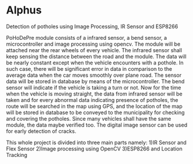# Alphus
Detection of potholes using Image Processing, IR Sensor and ESP8266

PoHoDePre module consists of a infrared sensor, a bend sensor, a microcontroller and image processing using opencv. The module will be attached near the rear wheels of every vehicle. The infrared sensor shall keep sensing the distance between the road and the module. The data will be nearly constant except when the vehicle encounters with a pothole. In such case, there will be significant error in data in comparison to the average data when the car moves smoothly over plane road. The sensor data will be stored in database by means of the microcontroller. The bend sensor will indicate if the vehicle is taking a turn or not. Now for the time when the vehicle is moving straight, the data from infrared sensor will be taken and for every abnormal data indicating presence of potholes, the route will be searched in the map using GPS, and the location of the map will be stored in database to be conveyed to the municipality for checking and covering the potholes. Since many vehicles shall have the same module, the data maybe verified too. The digital image sensor can be used for early detection of cracks.

This whole project is divided into three main parts namely:
1)IR Sensor and Flex Sensor
2)Image processing using OpenCV
3)ESP8266 and Location Tracking


